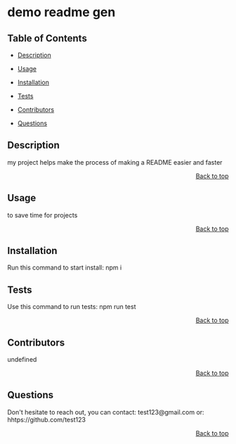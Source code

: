  
  <h1 id='title'> demo readme gen </h1>
  
  
  
  <h2 id='contents'> Table of Contents </h2>
  
  * [Description](#description)

  * [Usage](#usage)
 
  * [Installation](#installation)

  * [Tests](#tests)

  

  * [Contributors](#contributors)

  * [Questions](#questions)

  <h2 id='description'> Description </h2>
  my project helps make the process of making a README easier and faster
  <p style='text-align: right;'><a href='#title'>Back to top</a></p>

  <h2 id='usage'> Usage </h2>
  to save time for projects
  <p style='text-align: right;'><a href='#title'>Back to top</a></p>

  <h2 id='installation'> Installation </h2>
  Run this command to start install:
  npm i

  <h2 id='tests'> Tests </h2>
    
  Use this command to run tests:
  npm run test

  
  <p style='text-align: right;'><a href='#title'>Back to top</a></p>

  <h2 id='contributors'> Contributors </h2>
  undefined
  <p style='text-align: right;'><a href='#title'>Back to top</a></p>

  <h2 id='questions'> Questions </h2>
  Don't hesitate to reach out, you can contact:
  test123@gmail.com
  or: hhtps://github.com/test123 
  <p style='text-align: right;'><a href='#title'>Back to top</a></p>
